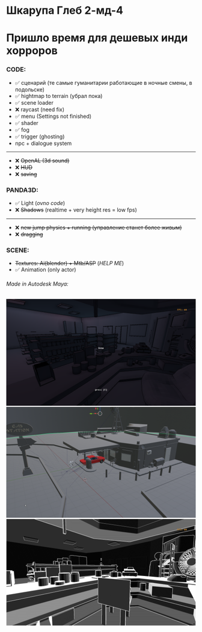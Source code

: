 # Шкарупа Глеб 2-мд-4

# Пришло время для дешевых инди хорроров

### CODE: 
- ✅ сценарий (те самые гуманитарии работающие в ночные смены, в подольске)
- ✅ hightmap to terrain (убрал пока)
- ✅ scene loader
- ❌ raycast (need fix)
- ✅ menu (Settings not finished)
- ✅ shader
- ✅ fog
- ✅ trigger (ghosting)
- npc + dialogue system
---
- ❌ ~~OpenAL (3d sound)~~
- ❌ ~~HUD~~
- ❌ ~~saving~~

### PANDA3D:
- ✅ Light (_ovno code_)
- ❌ ~~Shadows~~ (realtime + very height res = low fps)
---
- ❌ ~~new jump physics + running (управление станет более живым)~~
- ❌ ~~dragging~~

### SCENE: 
- ~~Textures: Ai(blender) + Mtb/ASP~~ (_HELP ME_)
- ✅ Animation (only actor) 

###### Made in Autodesk Maya:
![My Image](изображение_2023-04-19_132007064.png)
![My Image](screen2.png)
![My Image](screen.png)

